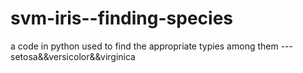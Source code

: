 # svm-iris--finding-species
a code in python used to find the appropriate typies among them --- setosa&&versicolor&&virginica
